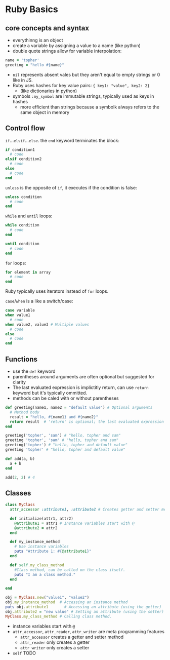 # Ruby Basics

## core concepts and syntax

- everythinng is an object
- create a variable by assigning a value to a name (like python)
- double quote strings allow for variable interpolation:

```rb
name = 'topher'
greeting = "hello #{name}"
```

- `nil` represents absent vales but they aren't equal to empty strings or 0 like in JS.
- Ruby uses hashes for key value pairs: `{ key1: "value", key2: 2}`
  - (like dictionaries in python)
- symbols `:my_symbol` are immutable strings, typically used as keys in hashes
  - more efficient than strings because a symbolk always refers to the same object in memory

## Control flow

`if`...`elsif`...`else`. the `end` keyword terminates the  block:

```rb
if condition1
  # code
elsif condition2
  # code
else
  # code
end
```

`unless` is the opposite of `if`, it executes if the condition is false:

```rb
unless condition
  # code
end
```

`while` and `until` loops:

```rb
while condition
  # code
end

until condition
  # code
end
```

`for` loops:

```rb
for element in array
  # code
end
```

Ruby typically uses iterators instead of `for` loops.

`case`/`when` is a like a switch/case:

```rb
case variable
when value1
  # code
when value2, value3 # Multiple values
  # code
else
  # code
end
```

## Functions

- use the `def` keyword
- parentheses around arguments are often optional but suggested for clarity
- The last evaluated expression is implictitly return, can use `return` keyword but it's typically ommitted.
- methods can be caled with or without parentheses

```rb
def greeting(name1, name2 = "default value") # Optional arguments
  # Method body
  result = "hello, #{name1} and #{name2}"
  return result  # 'return' is optional; the last evaluated expression is returned
end

greeting('topher', 'sam') # "hello, topher and sam"
greeting 'topher', 'sam' # "hello, topher and sam"
greeting('topher') # "hello, topher and default value"
greeting 'topher' # "hello, topher and default value"

def add(a, b)
  a + b
end

add(2, 2) # 4
```

## Classes

```rb
class MyClass
  attr_accessor :attribute1, :attribute2 # Creates getter and setter methods

  def initialize(attr1, attr2)
    @attribute1 = attr1 # Instance variables start with @
    @attribute2 = attr2
  end

  def my_instance_method
    # Use instance variables
    puts "Attribute 1: #{@attribute1}"
  end

  def self.my_class_method
    #Class method, can be called on the class itself.
    puts "I am a class method."
  end

end

obj = MyClass.new("value1", "value2")
obj.my_instance_method  # Accessing an instance method
puts obj.attribute1       # Accessing an attribute (using the getter)
obj.attribute2 = "new value" # Setting an attribute (using the setter)
MyClass.my_class_method # Calling class method.
```

- instance variables start with `@`
- `attr_accessor`, `attr_reader`, `attr_writer` are meta programming features
  - `attr_accessor` creates a getter and setter method
  - `attr_reader` only creates a getter
  - `attr_writer` only creates a setter
- `self` TODO
